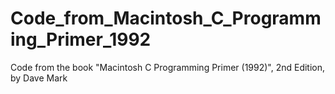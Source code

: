 # Code_from_Macintosh_C_Programming_Primer_1992
Code from the book "Macintosh C Programming Primer (1992)", 2nd Edition, by Dave Mark
